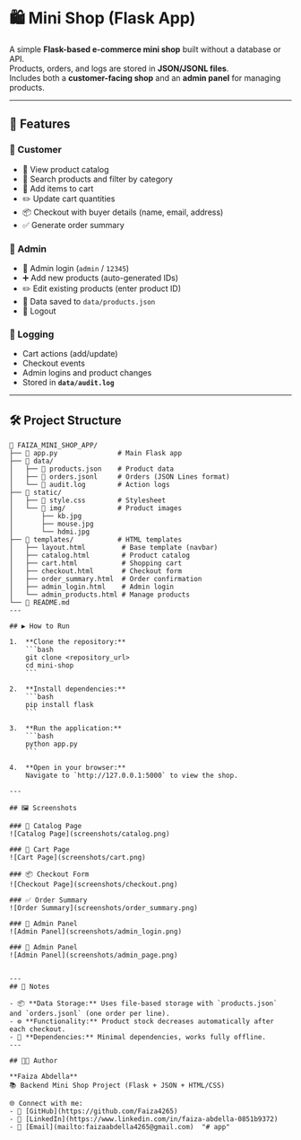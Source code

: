 # 🛍️ Mini Shop (Flask App)

A simple **Flask-based e-commerce mini shop** built without a database or API.  
Products, orders, and logs are stored in **JSON/JSONL files**.  
Includes both a **customer-facing shop** and an **admin panel** for managing products.  

---

## 🚀 Features

### 👥 Customer
- 🏬 View product catalog  
- 🔎 Search products and filter by category  
- 🛒 Add items to cart  
- ✏️ Update cart quantities  
- 📦 Checkout with buyer details (name, email, address)  
- ✅ Generate order summary  

### 🔑 Admin
- 🔐 Admin login (`admin` / `12345`)  
- ➕ Add new products (auto-generated IDs)  
- ✏️ Edit existing products (enter product ID)  
- 💾 Data saved to `data/products.json`  
- 🚪 Logout  

### 📜 Logging
- Cart actions (add/update)  
- Checkout events  
- Admin logins and product changes  
- Stored in **`data/audit.log`**  

---

## 🛠️ Project Structure

```text
📂 FAIZA_MINI_SHOP_APP/
├── 📄 app.py               # Main Flask app
├── 📂 data/
│   ├── 📄 products.json    # Product data
│   ├── 📄 orders.jsonl     # Orders (JSON Lines format)
│   └── 📄 audit.log        # Action logs
├── 📂 static/
│   ├── 🎨 style.css        # Stylesheet
│   └── 📂 img/             # Product images
│       ├── kb.jpg
│       ├── mouse.jpg
│       └── hdmi.jpg
├── 📂 templates/           # HTML templates
│   ├── layout.html         # Base template (navbar)
│   ├── catalog.html        # Product catalog
│   ├── cart.html           # Shopping cart
│   ├── checkout.html       # Checkout form
│   ├── order_summary.html  # Order confirmation
│   ├── admin_login.html    # Admin login
│   └── admin_products.html # Manage products
└── 📄 README.md
---

## ▶️ How to Run

1.  **Clone the repository:**
    ```bash
    git clone <repository_url>
    cd mini-shop
    ```

2.  **Install dependencies:**
    ```bash
    pip install flask
    ```

3.  **Run the application:**
    ```bash
    python app.py
    ```

4.  **Open in your browser:**
    Navigate to `http://127.0.0.1:5000` to view the shop.

---

## 🖼️ Screenshots

### 🏬 Catalog Page
![Catalog Page](screenshots/catalog.png)

### 🛒 Cart Page
![Cart Page](screenshots/cart.png)

### 📦 Checkout Form
![Checkout Page](screenshots/checkout.png)

### ✅ Order Summary
![Order Summary](screenshots/order_summary.png)

### 🔐 Admin Panel
![Admin Panel](screenshots/admin_login.png)

### 🔐 Admin Panel
![Admin Panel](screenshots/admin_page.png)


---
## 📝 Notes

- 📦 **Data Storage:** Uses file-based storage with `products.json` and `orders.jsonl` (one order per line).  
- ⚙️ **Functionality:** Product stock decreases automatically after each checkout.  
- 🔌 **Dependencies:** Minimal dependencies, works fully offline.  
---

## 👩‍💻 Author

**Faiza Abdella**  
📚 Backend Mini Shop Project (Flask + JSON + HTML/CSS)  

🌐 Connect with me:  
- 🐙 [GitHub](https://github.com/Faiza4265)  
- 💼 [LinkedIn](https://www.linkedin.com/in/faiza-abdella-0851b9372)  
- 📧 [Email](mailto:faizaabdella4265@gmail.com)  "# app" 
